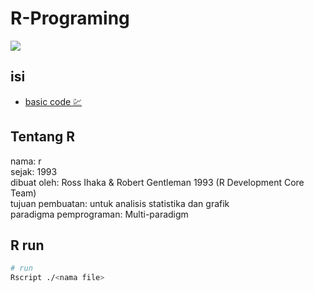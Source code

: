 # R-Programing

<div>
  <img src="https://upload.wikimedia.org/wikipedia/commons/0/01/R_terminal.jpg" />
</div>

## isi

- [basic code 💹](/r/basic/README.md)

## Tentang R

nama: r<br/>
sejak: 1993<br/>
dibuat oleh: Ross Ihaka & Robert Gentleman 1993 (R Development Core Team)<br/>
tujuan pembuatan: untuk analisis statistika dan grafik<br/>
paradigma pemprograman: Multi-paradigm<br/>

## R run

```bash
# run
Rscript ./<nama file>
```
